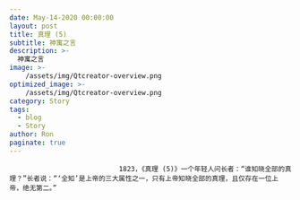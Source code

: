 ```yaml
---
date: May-14-2020 00:00:00
layout: post
title: 真理 (5)
subtitle: 神寓之言
description: >-
  神寓之言
image: >-
    /assets/img/Qtcreator-overview.png
optimized_image: >-
    /assets/img/Qtcreator-overview.png
category: Story
tags:
  - blog
  - Story
author: Ron
paginate: true
---
```


							　　1823，《真理 (5)》一个年轻人问长者：“谁知晓全部的真理？”长者说：“‘全知’是上帝的三大属性之一，只有上帝知晓全部的真理，且仅存在一位上帝，绝无第二。”
							
							
						